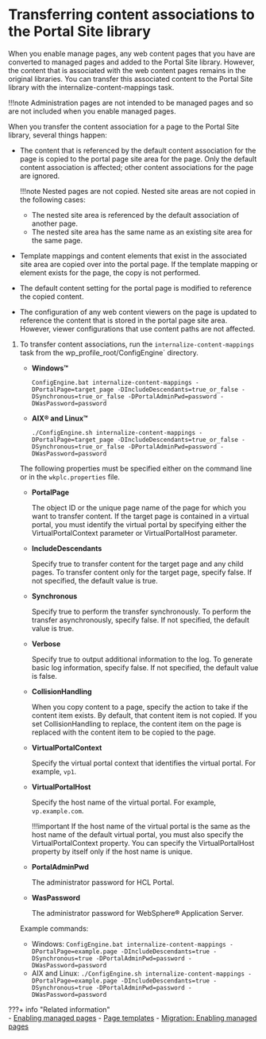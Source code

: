 # Transferring content associations to the Portal Site library

When you enable manage pages, any web content pages that you have are converted to managed pages and added to the Portal Site library. However, the content that is associated with the web content pages remains in the original libraries. You can transfer this associated content to the Portal Site library with the internalize-content-mappings task.

!!!note
    Administration pages are not intended to be managed pages and so are not included when you enable managed pages.

When you transfer the content association for a page to the Portal Site library, several things happen:

-   The content that is referenced by the default content association for the page is copied to the portal page site area for the page. Only the default content association is affected; other content associations for the page are ignored.

    !!!note
        Nested pages are not copied. Nested site areas are not copied in the following cases:

    -   The nested site area is referenced by the default association of another page.
    -   The nested site area has the same name as an existing site area for the same page.
-   Template mappings and content elements that exist in the associated site area are copied over into the portal page. If the template mapping or element exists for the page, the copy is not performed.
-   The default content setting for the portal page is modified to reference the copied content.
-   The configuration of any web content viewers on the page is updated to reference the content that is stored in the portal page site area. However, viewer configurations that use content paths are not affected.

1.  To transfer content associations, run the `internalize-content-mappings` task from the wp_profile_root/ConfigEngine` directory.

    -   **Windows™**

        `ConfigEngine.bat internalize-content-mappings -DPortalPage=target_page -DIncludeDescendants=true_or_false -DSynchronous=true_or_false -DPortalAdminPwd=password -DWasPassword=password`

    -   **AIX® and Linux™**

        `./ConfigEngine.sh internalize-content-mappings -DPortalPage=target_page -DIncludeDescendants=true_or_false -DSynchronous=true_or_false -DPortalAdminPwd=password -DWasPassword=password`

    The following properties must be specified either on the command line or in the `wkplc.properties` file.

    -   **PortalPage**

        The object ID or the unique page name of the page for which you want to transfer content. If the target page is contained in a virtual portal, you must identify the virtual portal by specifying either the VirtualPortalContext parameter or VirtualPortalHost parameter.

    -   **IncludeDescendants**

        Specify true to transfer content for the target page and any child pages. To transfer content only for the target page, specify false. If not specified, the default value is true.

    -   **Synchronous**

        Specify true to perform the transfer synchronously. To perform the transfer asynchronously, specify false. If not specified, the default value is true.

    -   **Verbose**

        Specify true to output additional information to the log. To generate basic log information, specify false. If not specified, the default value is false.

    -   ****CollisionHandling****

        When you copy content to a page, specify the action to take if the content item exists. By default, that content item is not copied. If you set CollisionHandling to replace, the content item on the page is replaced with the content item to be copied to the page.

    -   **VirtualPortalContext**

        Specify the virtual portal context that identifies the virtual portal. For example, `vp1`.

    -   **VirtualPortalHost**

        Specify the host name of the virtual portal. For example, `vp.example.com`.

        !!!important
            If the host name of the virtual portal is the same as the host name of the default virtual portal, you must also specify the VirtualPortalContext property. You can specify the VirtualPortalHost property by itself only if the host name is unique.

    -   **PortalAdminPwd**

        The administrator password for HCL Portal.

    -   **WasPassword**

        The administrator password for WebSphere® Application Server.

    Example commands:

    -   Windows: `ConfigEngine.bat internalize-content-mappings -DPortalPage=example.page -DIncludeDescendants=true -DSynchronous=true -DPortalAdminPwd=password -DWasPassword=password`
    -   AIX and Linux: `./ConfigEngine.sh internalize-content-mappings -DPortalPage=example.page -DIncludeDescendants=true -DSynchronous=true -DPortalAdminPwd=password -DWasPassword=password`



???+ info "Related information"  
    -   [Enabling managed pages](wcm_config_mngpages_enable.md)
    -   [Page templates](../../../../../../../build_sites/sitebuilder/site_dev_with_sitebuilder/creating_sites_using_sitebuilder/sitebuilder_learn_pgtemplate.md)
    -   [Migration: Enabling managed pages](../../../../../../../deployment/manage/migrate/next_steps/enable_func_migrated_portal/mig_t_enable_mngpages.md)

